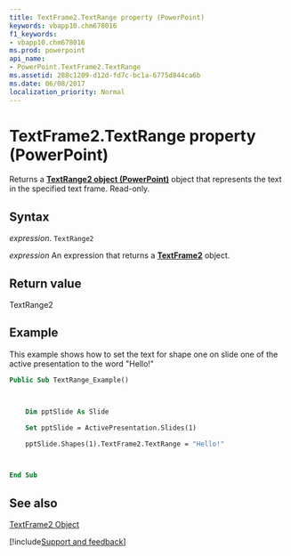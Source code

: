 ```yaml
---
title: TextFrame2.TextRange property (PowerPoint)
keywords: vbapp10.chm678016
f1_keywords:
- vbapp10.chm678016
ms.prod: powerpoint
api_name:
- PowerPoint.TextFrame2.TextRange
ms.assetid: 288c1209-d12d-fd7c-bc1a-6775d844ca6b
ms.date: 06/08/2017
localization_priority: Normal
---
```



# TextFrame2.TextRange property (PowerPoint)

Returns a  **[TextRange2 object (PowerPoint)](PowerPoint.textrange2.md)** object that represents the text in the specified text frame. Read-only.


## Syntax

_expression_. `TextRange2`

 _expression_ An expression that returns a **[TextFrame2](PowerPoint.TextFrame2.md)** object.


## Return value

TextRange2


## Example

This example shows how to set the text for shape one on slide one of the active presentation to the word "Hello!"


```vb
Public Sub TextRange_Example()



    Dim pptSlide As Slide

    Set pptSlide = ActivePresentation.Slides(1)

    pptSlide.Shapes(1).TextFrame2.TextRange = "Hello!"



End Sub
```


## See also


[TextFrame2 Object](PowerPoint.TextFrame2.md)

[!include[Support and feedback](~/includes/feedback-boilerplate.md)]